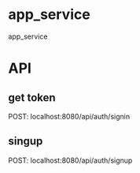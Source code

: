# app_service
app_service

# API
## get token
POST: localhost:8080/api/auth/signin

## singup
POST: localhost:8080/api/auth/signup
